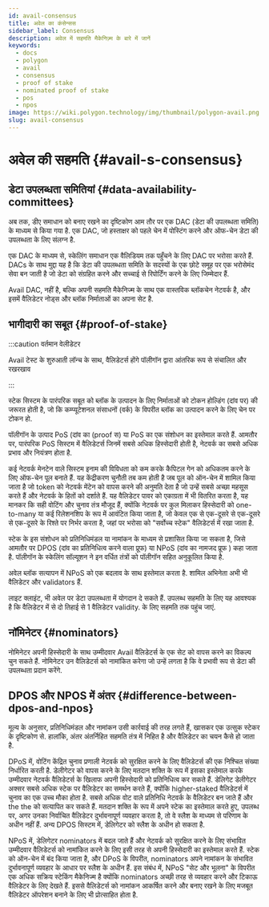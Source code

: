 ```yaml
---
id: avail-consensus
title: अवेल का कंसेन्सस
sidebar_label: Consensus
description: अवेल में सहमति मैकेनिज़्म के बारे में जानें
keywords:
  - docs
  - polygon
  - avail
  - consensus
  - proof of stake
  - nominated proof of stake
  - pos
  - npos
image: https://wiki.polygon.technology/img/thumbnail/polygon-avail.png
slug: avail-consensus
---
```


# अवेल की सहमति {#avail-s-consensus}

## डेटा उपलब्धता समितियां {#data-availability-committees}

अब तक, डीए समाधान को बनाए रखने का दृष्टिकोण आम तौर पर एक DAC (डेटा की उपलब्धता समिति) के माध्यम से किया गया है. एक DAC, जो हस्ताक्षर को पहले चेन में पोस्टिंग करने और ऑफ-चेन डेटा की उपलब्धता के लिए संलग्न है.

एक DAC के माध्यम से, स्केलिंग समाधान एक वैलिडियम तक पहुँचने के लिए DAC पर भरोसा करते हैं. DACs के साथ मुद्दा यह है कि डेटा की उपलब्धता समिति के सदस्यों के एक छोटे समूह पर एक भरोसेमंद सेवा बन जाती है जो डेटा को संग्रहित करने और सच्चाई से रिपोर्टिंग करने के लिए जिम्मेदार हैं.

Avail DAC, नहीं है, बल्कि अपनी सहमति मैकेनिज्म के साथ एक वास्तविक ब्लॉकचेन नेटवर्क है, और इसमें वैलिडेटर नोड्स और ब्लॉक निर्माताओं का अपना सेट है.

## भागीदारी का सबूत {#proof-of-stake}

:::caution वर्तमान वेलीडेटर

Avail टेस्ट के शुरुआती लॉन्च के साथ, वैलिडेटर्स होंगे पॉलीगॉन द्वारा आंतरिक रूप से संचालित और रखरखाव

:::

स्टेक सिस्टम के पारंपरिक सबूत को ब्लॉक के उत्पादन के लिए निर्माताओं को टोकन होल्डिंग (दांव पर) की जरूरत होती है, जो कि कम्प्यूटेशनल संसाधनों (वर्क) के विपरीत ब्लॉक का उत्पादन करने के लिए चेन पर टोकन हो.

पॉलीगॉन के उत्पाद PoS (दांव का (proof स) या PoS का एक संशोधन का इस्तेमाल करते हैं. आमतौर पर, पारंपरिक PoS सिस्टम में वैलिडेटर्स जिनमें सबसे अधिक हिस्सेदारी होती है, नेटवर्क का सबसे अधिक प्रभाव और नियंत्रण होता है.

कई नेटवर्क मेनटेन वाले सिस्टम इनाम की विविधता को कम करके कैपिटल गेन को अधिकतम करने के लिए ऑफ-चेन पूल बनाते हैं. यह केंद्रीकरण चुनौती तब कम होती है जब पूल को ऑन-चेन में शामिल किया जाता है जो token को नेटवर्क मेंटेन को वापस करने की अनुमति देता है जो उन्हें सबसे अच्छा महसूस करते हैं और नेटवर्क के हितों को दर्शाते हैं. यह वैलिडेटर पावर को एकाग्रता में भी वितरित करता है, यह मानकर कि सही वोटिंग और चुनाव तंत्र मौजूद हैं, क्योंकि नेटवर्क पर कुल मिलाकर हिस्सेदारी को one-to-many या कई रिलेशनशिप के रूप में आवंटित किया जाता है, जो केवल एक से एक-दूसरे से एक-दूसरे से एक-दूसरे के रिश्ते पर निर्भर करता है, जहां पर भरोसा को "सर्वोच्च स्टेक" वैलिडेटर्स में रखा जाता है.

स्टेक के इस संशोधन को प्रतिनिधिमंडल या नामांकन के माध्यम से प्रशासित किया जा सकता है, जिसे आमतौर पर DPOS (दांव का प्रतिनिधित्व करने वाला प्रूफ) या NPoS (दांव का नामजद प्रूफ ) कहा जाता है. पॉलीगॉन के स्केलिंग सॉल्यूशन ने इन वर्धित तंत्रों को पॉलीगॉन सहित अनुकूलित किया है.

अवेल ब्लॉक सत्यापन में NPoS को एक बदलाव के साथ इस्तेमाल करता है. शामिल अभिनेता अभी भी वैलिडेटर और validators हैं.

लाइट क्लाइंट, भी अवेल पर डेटा उपलब्धता में योगदान दे सकते हैं. उपलब्ध सहमति के लिए यह आवश्यक है कि वैलिडेटर में से दो तिहाई से 1 वैलिडेटर validity. के लिए सहमति तक पहुंच जाएं.

## नॉमिनेटर {#nominators}

नोमिनेटर अपनी हिस्सेदारी के साथ उम्मीदवार Avail वैलिडेटर्स के एक सेट को वापस करने का विकल्प चुन सकते हैं. नोमिनेटर उन वैलिडेटर्स को नामांकित करेगा जो उन्हें लगता है कि वे प्रभावी रूप से डेटा की उपलब्धता प्रदान करेंगे.

## DPOS और NPOS में अंतर {#difference-between-dpos-and-npos}

मूल्य के अनुसार, प्रतिनिधिमंडल और नामांकन उसी कार्रवाई की तरह लगते हैं, खासकर एक उत्सुक स्टेकर के दृष्टिकोण से. हालांकि, अंतर अंतर्निहित सहमति तंत्र में निहित है और वैलिडेटर का चयन कैसे हो जाता है.

DPoS में, वोटिंग केंद्रित चुनाव प्रणाली नेटवर्क को सुरक्षित करने के लिए वैलिडेटर्स की एक निश्चित संख्या निर्धारित करती है. डेलीगेटर को वापस करने के लिए मतदान शक्ति के रूप में इसका इस्तेमाल करके उम्मीदवार नेटवर्क वैलिडेटर्स के खिलाफ अपनी हिस्सेदारी को प्रतिनिधित्व कर सकते हैं. डेलिगेट डेलीगेटर अक्सर सबसे अधिक स्टेक पर वैलिडेटर का समर्थन करते हैं, क्योंकि higher-staked वैलिडेटर्स में चुनाव का एक उच्च मौका होता है. सबसे अधिक वोट वाले प्रतिनिधि नेटवर्क के वैलिडेटर बन जाते हैं और the the को सत्यापित कर सकते हैं. मतदान शक्ति के रूप में अपने स्टेक का इस्तेमाल करते हुए, उपलब्ध पर, अगर उनका निर्वाचित वैलिडेटर दुर्भावनापूर्ण व्यवहार करता है, तो वे स्लैश के माध्यम से परिणाम के अधीन नहीं हैं. अन्य DPOS सिस्टम में, डेलिगेटर को स्लैश के अधीन हो सकता है.

NPoS में, डेलिगेटर nominators में बदल जाते हैं और नेटवर्क को सुरक्षित करने के लिए संभावित उम्मीदवार वैलिडेटर्स को नामांकित करने के लिए इसी तरह से अपनी हिस्सेदारी का इस्तेमाल करते हैं. स्टेक को ऑन-चेन में बंद किया जाता है, और DPoS के विपरीत, nominators अपने नामांकन के संभावित दुर्भावनापूर्ण व्यवहार के आधार पर स्लैश के अधीन हैं. इस संबंध में, NPoS "सेट और भूलना" के विपरीत एक अधिक सक्रिय स्टेकिंग मैकेनिज्म है क्योंकि nominators अच्छी तरह से व्यवहार करने और टिकाऊ वैलिडेटर के लिए देखते हैं. इससे वैलिडेटर्स को नामांकन आकर्षित करने और बनाए रखने के लिए मजबूत वैलिडेटर ऑपरेशन बनाने के लिए भी प्रोत्साहित होता है.
